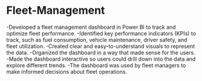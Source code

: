 # Fleet-Management

-Developed a fleet management dashboard in Power BI to track and optimize fleet performance.
-Identified key performance indicators (KPIs) to track, such as fuel consumption, vehicle maintenance, driver safety, and fleet utilization.
-Created clear and easy-to-understand visuals to represent the data.
-Organized the dashboard in a way that made sense for the users.
-Made the dashboard interactive so users could drill down into the data and explore different trends.
-The dashboard was used by fleet managers to make informed decisions about fleet operations.
